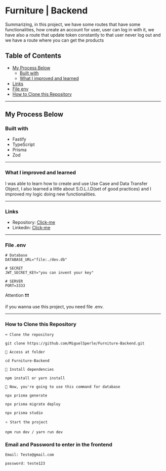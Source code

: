 # Furniture | Backend 

Summarizing, in this project, we have some routes that have some functionalities, how create an account for user,
user can log in with it, we have also a route that update token constantly to that user never log out and we have a route where you can get the products

## Table of Contents
- [My Process Below](#my-process-below)
  - [Built with](#built-with)
  - [What I improved and learned](#what-i-improved-and-learned)
- [Links](#Links)
- [File env](#file-env)
- [How to Clone this Repository](#how-to-clone-this-repository)
---------------

## My Process Below

### Built with

<ul>
  <li>Fastify</li>
  <li>TypeScript</li>
  <li>Prisma</li>
  <li>Zod</li>
</ul>

---------------


### What I improved and learned

I was able to learn how to create and use Use Case and Data Transfer Object, I also learned a little about S.O.L.I.D(set of good practices) and I improved my logic doing new functionalities.

---------------

### Links

- Repository: [Click-me](https://github.com/MiguelSperle/Ecommerce-Mobile-Backend)
- Linkedin: [Click-me](https://www.linkedin.com/in/miguel-sperle-851916298/)

---------------

### File .env

```
# Database
DATABASE_URL="file:./dev.db"
```

```
# SECRET
JWT_SECRET_KEY="you can invent your key"
```

```
# SERVER
PORT=3333
```

Attention ❗❗❗

if you wanna use this project, you need file .env.

---------------


### How to Clone this Repository


```⌨ Clone the repository```

```
git clone https://github.com/MiguelSperle/Furniture-Backend.git
```

```📂 Access at folder```

```
cd Furniture-Backend
```

```📡 Install dependencies```

```
npm install or yarn install
```

```📡 Now, you're going to use this command for database```

```
npx prisma generate
```

```
npx prisma migrate deploy
```

```
npx prisma studio
```


```⭐ Start the project```

```
npm run dev / yarn run dev
```


### Email and Password to enter in the frontend

```
Email: Teste@gmail.com
```

```
password: teste123
```
